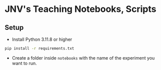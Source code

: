 # JNV's Teaching Notebooks, Scripts

## Setup
* Install Python 3.11.8 or higher

```bash
pip install -r requirements.txt
```

* Create a folder inside `notebooks` with the name of the experiment you want to run.
